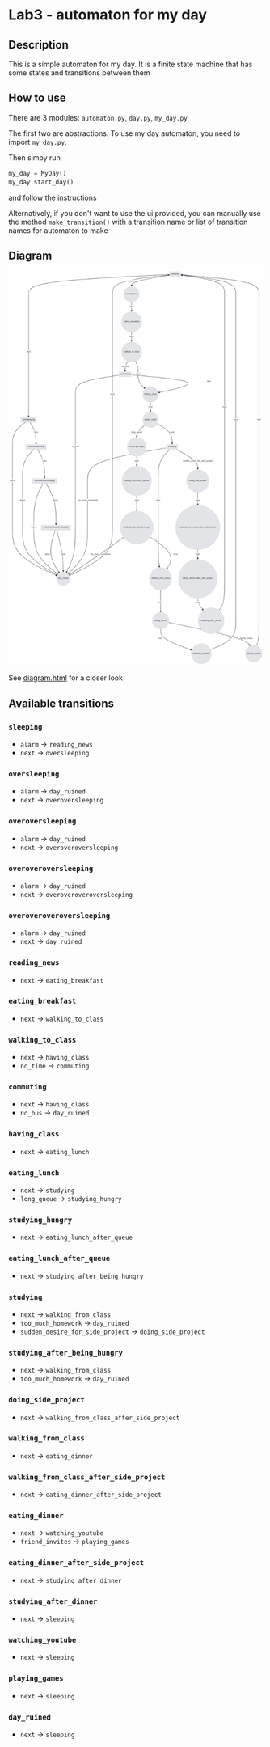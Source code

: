 # Lab3 - automaton for my day

## Description

This is a simple automaton for my day. It is a finite state machine that has some states and transitions between them

## How to use

There are 3 modules: `automaton.py`, `day.py`, `my_day.py`

The first two are abstractions. To use my day automaton, you need to import `my_day.py`.

Then simpy run

```python
my_day = MyDay()
my_day.start_day()
```

and follow the instructions

Alternatively, if you don't want to use the ui provided, you can manually use the method `make_transition()` with a transition name or list of transition names for automaton to make

## Diagram

![diagram.png](./diagram.png)

See [diagram.html](./diagram.png) for a closer look

## Available transitions

### `sleeping`

- `alarm` -> `reading_news`
- `next` -> `oversleeping`

### `oversleeping`

- `alarm` -> `day_ruined`
- `next` -> `overoversleeping`

### `overoversleeping`

- `alarm` -> `day_ruined`
- `next` -> `overoveroversleeping`

### `overoveroversleeping`

- `alarm` -> `day_ruined`
- `next` -> `overoveroveroversleeping`

### `overoveroveroversleeping`

- `alarm` -> `day_ruined`
- `next` -> `day_ruined`

### `reading_news`

- `next` -> `eating_breakfast`

### `eating_breakfast`

- `next` -> `walking_to_class`

### `walking_to_class`

- `next` -> `having_class`
- `no_time` -> `commuting`

### `commuting`

- `next` -> `having_class`
- `no_bus` -> `day_ruined`

### `having_class`

- `next` -> `eating_lunch`

### `eating_lunch`

- `next` -> `studying`
- `long_queue` -> `studying_hungry`

### `studying_hungry`

- `next` -> `eating_lunch_after_queue`

### `eating_lunch_after_queue`

- `next` -> `studying_after_being_hungry`

### `studying`

- `next` -> `walking_from_class`
- `too_much_homework` -> `day_ruined`
- `sudden_desire_for_side_project` -> `doing_side_project`

### `studying_after_being_hungry`

- `next` -> `walking_from_class`
- `too_much_homework` -> `day_ruined`

### `doing_side_project`

- `next` -> `walking_from_class_after_side_project`

### `walking_from_class`

- `next` -> `eating_dinner`

### `walking_from_class_after_side_project`

- `next` -> `eating_dinner_after_side_project`

### `eating_dinner`

- `next` -> `watching_youtube`
- `friend_invites` -> `playing_games`

### `eating_dinner_after_side_project`

- `next` -> `studying_after_dinner`

### `studying_after_dinner`

- `next` -> `sleeping`

### `watching_youtube`

- `next` -> `sleeping`

### `playing_games`

- `next` -> `sleeping`

### `day_ruined`

- `next` -> `sleeping`
